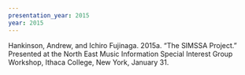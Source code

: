 ```yaml
---
presentation_year: 2015
year: 2015
---
```


Hankinson, Andrew, and Ichiro Fujinaga. 2015a. “The SIMSSA Project.” Presented at the North East Music Information Special Interest Group Workshop, Ithaca College, New York, January 31.